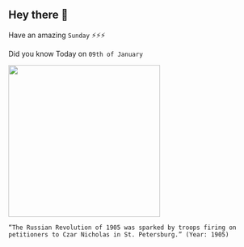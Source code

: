 ## Hey there 👋
Have an amazing `Sunday` ⚡⚡⚡

Did you know Today on `09th of January`
 
 [<img src="https://upload.wikimedia.org/wikipedia/en/3/3b/Gapon_crowd_1905.jpg" width="300" />](https://en.wikipedia.org/wiki/Bloody_Sunday_(1905)#:~:text=9%20January%5D%201905%20in%20St,Tsar%20Nicholas%20II%20of%20Russia.) 
 ```
“The Russian Revolution of 1905 was sparked by troops firing on petitioners to Czar Nicholas in St. Petersburg.” (Year: 1905)
```
